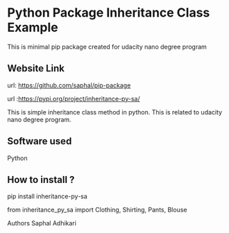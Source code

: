 <h1> Python Package Inheritance Class Example </h1>

This is minimal pip package created for udacity nano degree program

<h2>Website Link</h2>

url: https://github.com/saphal/pip-package

url :https://pypi.org/project/inheritance-py-sa/

This is simple inheritance class method in python. This is related to udacity nano degree program.

<h2>Software used</h2>

Python

<h2>How to install ?</h2>

pip install inheritance-py-sa

from inheritance_py_sa import Clothing, Shirting, Pants, Blouse


Authors
Saphal Adhikari

